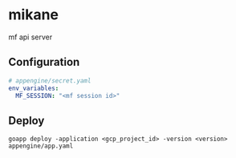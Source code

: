 # mikane
mf api server

## Configuration

```yaml
# appengine/secret.yaml
env_variables:
  MF_SESSION: "<mf session id>"
```

## Deploy

```
goapp deploy -application <gcp_project_id> -version <version> appengine/app.yaml
```
